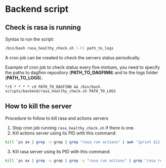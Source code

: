 # Backend script

## Check is rasa is running
Syntax to run the script:
```bash
/bin/bash rasa_healthy_check.sh [-h] path_to_logs
```

A cron job can be created to check the servers status periodically. 

Example of cron job to check status every five mintues, you need to specify the paths to dagfinn repository (**PATH_TO_DAGFINN**) and to the logs folder (**PATH_TO_LOGS**).
```
*/5 * * * * cd PATH_TO_DAGFINN && /bin/bash scripts/backend/rasa_healthy_check.sh PATH_TO_LOGS
```

## How to kill the server
Procedure to follow to kill rasa and actions servers

1. Stop cron job running `rasa_healthy_check.sh` if there is one.
2. Kill actions server using its PID with this command:
```bash
kill `ps ax | grep -v grep | grep "rasa run actions" | awk '{print $1}'`
```
3. Kill rasa server using its PID with this command:
```bash
kill `ps ax | grep -v grep | grep -v "rasa run actions" | grep "rasa run" | awk '{print $1}'`
```